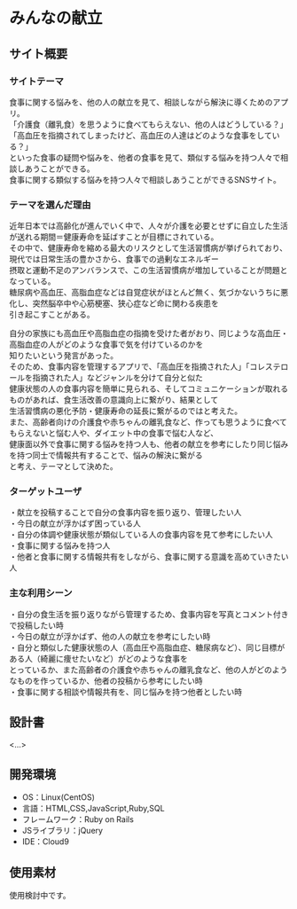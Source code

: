 # みんなの献立

## サイト概要

### サイトテーマ

食事に関する悩みを、他の人の献立を見て、相談しながら解決に導くためのアプリ。<br>
「介護食（離乳食）を思うように食べてもらえない、他の人はどうしている？」<br>
「高血圧を指摘されてしまったけど、高血圧の人達はどのような食事をしている？」<br>
といった食事の疑問や悩みを、他者の食事を見て、類似する悩みを持つ人々で相談しあうことができる。<br>
食事に関する類似する悩みを持つ人々で相談しあうことができるSNSサイト。

### テーマを選んだ理由

近年日本では高齢化が進んでいく中で、人々が介護を必要とせずに自立した生活が送れる期間＝健康寿命を延ばすことが目標にされている。<br>
その中で、健康寿命を縮める最大のリスクとして生活習慣病が挙げられており、現代では日常生活の豊かさから、食事での過剰なエネルギー<br>
摂取と運動不足のアンバランスで、この生活習慣病が増加していることが問題となっている。<br>
糖尿病や高血圧、高脂血症などは自覚症状がほとんど無く、気づかないうちに悪化し、突然脳卒中や心筋梗塞、狭心症など命に関わる疾患を<br>
引き起こすことがある。<br>

自分の家族にも高血圧や高脂血症の指摘を受けた者がおり、同じような高血圧・高脂血症の人がどのような食事で気を付けているのかを<br>
知りたいという発言があった。<br>
そのため、食事内容を管理するアプリで、「高血圧を指摘された人」「コレステロールを指摘された人」などジャンルを分けて自分と似た<br>
健康状態の人の食事内容を簡単に見られる、そしてコミュニケーションが取れるものがあれば、食生活改善の意識向上に繋がり、結果として<br>
生活習慣病の悪化予防・健康寿命の延長に繋がるのではと考えた。<br>
また、高齢者向けの介護食や赤ちゃんの離乳食など、作っても思うように食べてもらえないと悩む人や、ダイエット中の食事で悩む人など、<br>
健康面以外で食事に関する悩みを持つ人も、他者の献立を参考にしたり同じ悩みを持つ同士で情報共有することで、悩みの解決に繋がる<br>
と考え、テーマとして決めた。<br>

### ターゲットユーザ

・献立を投稿することで自分の食事内容を振り返り、管理したい人<br>
・今日の献立が浮かばず困っている人<br>
・自分の体調や健康状態が類似している人の食事内容を見て参考にしたい人<br>
・食事に関する悩みを持つ人<br>
・他者と食事に関する情報共有をしながら、食事に関する意識を高めていきたい人

### 主な利用シーン

・自分の食生活を振り返りながら管理するため、食事内容を写真とコメント付きで投稿したい時<br>
・今日の献立が浮かばず、他の人の献立を参考にしたい時<br>
・自分と類似した健康状態の人（高血圧や高脂血症、糖尿病など）、同じ目標がある人（綺麗に痩せたいなど）がどのような食事を<br>
とっているか、また高齢者の介護食や赤ちゃんの離乳食など、他の人がどのようなものを作っているか、他者の投稿から参考にしたい時<br>
・食事に関する相談や情報共有を、同じ悩みを持つ他者としたい時<br>

## 設計書
<...>

## 開発環境
- OS：Linux(CentOS)
- 言語：HTML,CSS,JavaScript,Ruby,SQL
- フレームワーク：Ruby on Rails
- JSライブラリ：jQuery
- IDE：Cloud9

## 使用素材

使用検討中です。
